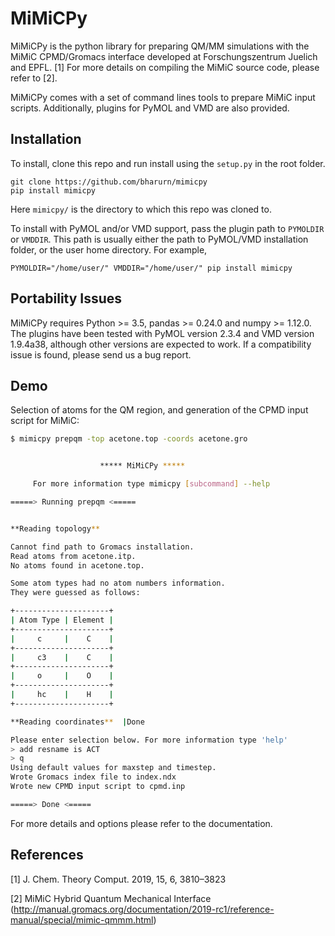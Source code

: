 # MiMiCPy
MiMiCPy is the python library for preparing QM/MM simulations with the MiMiC CPMD/Gromacs interface developed at Forschungszentrum Juelich and EPFL. [1] For more details on compiling the MiMiC source code, please refer to [2].

MiMiCPy comes with a set of command lines tools to prepare MiMiC input scripts. Additionally, plugins for PyMOL and VMD are also provided.

## Installation
To install, clone this repo and run install using the ```setup.py``` in the root folder.
```
git clone https://github.com/bharurn/mimicpy
pip install mimicpy
```
Here ```mimicpy/``` is the directory to which this repo was cloned to.

To install with PyMOL and/or VMD support, pass the plugin path to ```PYMOLDIR``` or ```VMDDIR```. This path is usually either the path to PyMOL/VMD installation folder, or the user home directory. For example,
```
PYMOLDIR="/home/user/" VMDDIR="/home/user/" pip install mimicpy
```

## Portability Issues
MiMiCPy requires Python >= 3.5, pandas >= 0.24.0 and numpy >= 1.12.0. The plugins have been tested with PyMOL version 2.3.4 and VMD version 1.9.4a38, although other versions are expected to work. If a compatibility issue is found, please send us a bug report.

## Demo
Selection of atoms for the QM region, and generation of the CPMD input script for MiMiC:
```bash
$ mimicpy prepqm -top acetone.top -coords acetone.gro


 	                ***** MiMiCPy *****

 	 For more information type mimicpy [subcommand] --help

=====> Running prepqm <=====


**Reading topology**

Cannot find path to Gromacs installation.
Read atoms from acetone.itp.
No atoms found in acetone.top.

Some atom types had no atom numbers information.
They were guessed as follows:

+---------------------+
| Atom Type | Element |
+---------------------+
|     c     |    C    |
+---------------------+
|     c3    |    C    |
+---------------------+
|     o     |    O    |
+---------------------+
|     hc    |    H    |
+---------------------+

**Reading coordinates**  |Done

Please enter selection below. For more information type 'help'
> add resname is ACT
> q
Using default values for maxstep and timestep.
Wrote Gromacs index file to index.ndx
Wrote new CPMD input script to cpmd.inp

=====> Done <=====

```

For more details and options please refer to the documentation.
 
## References
[1] J. Chem. Theory Comput. 2019, 15, 6, 3810–3823

[2] MiMiC Hybrid Quantum Mechanical Interface (http://manual.gromacs.org/documentation/2019-rc1/reference-manual/special/mimic-qmmm.html)
